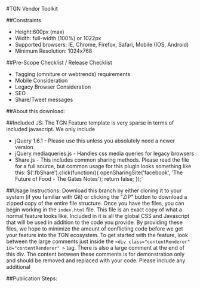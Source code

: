#TGN Vendor Toolkit

##Constraints
* Height:600px (max)
* Width: full-width (100%) or 1022px
* Supported browsers: IE, Chrome, Firefox, Safari, Mobile (IOS, Android)
* Minimum Resolution: 1024x768


##Pre-Scope Checklist / Release Checklist
* Tagging (omniture or webtrends) requirements
* Mobile Consideration
* Legacy Browser Consideration
* SEO
* Share/Tweet messages


##About this download:

##Included JS:
The TGN Feature template is very sparse in terms of included javascript. We only include
* jQuery 1.6.1 - Please use this unless you absolutely need a newer version
* jQuery.mediaqueries.js - Handles css media queries for legacy browsers
* Share.js - This includes common sharing methods. Please read the file for a full source, but common usage for this plugin looks something like this:
    $('.fbShare').click(function(){
		openSharingSite('facebook', 'The Future of Food - The Gates Notes');
		return false;
	});`

##Usage Instructions:
Download this branch by either cloning it to your system (if you familiar with Git) or clicking the "ZIP" button to download a zipped copy of the entire file structure.
Once you have the files, you can begin working in the `index.html` file. This file is an exact copy of what a normal feature looks like. Included in it is all the global CSS and Javascript that will be used in addition to the code you provide. By providing these files, we hope to minimize the amount of conflicting code before we get your feature into the TGN ecosystem.
To get started with the feature, look between the large comments just inside the `<div class="contentRenderer" id="contentRenderer" >` tag. There is also a large comment at the end of this div. The content between these comments is for demonstration only and should be removed and replaced with your code.
Please include any additional 

##Publication Steps:
